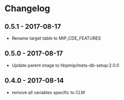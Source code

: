 
# Changelog

## 0.5.1 - 2017-08-17

* Rename target table to MIP_CDE_FEATURES

## 0.5.0 - 2017-08-17

* Update parent image to hbpmip/meta-db-setup:2.0.0

## 0.4.0 - 2017-08-14

* remove all variables specific to CLM
